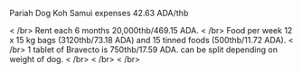 Pariah Dog Koh Samui expenses
42.63 ADA/thb

< /br>
Rent each 6 months 20,000thb/469.15 ADA.
< /br>
Food per week 12 x 15 kg bags (3120thb/73.18 ADA) and 15 tinned foods (500thb/11.72 ADA). 
< /br>
1 tablet of Bravecto is 750thb/17.59 ADA. can be split depending on weight of dog. 
< /br>
< /br>
< /br>
